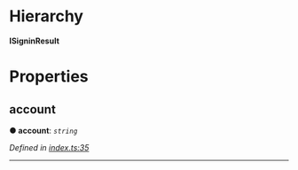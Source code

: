

# Hierarchy

**ISigninResult**

# Properties

<a id="account"></a>

##  account

**● account**: *`string`*

*Defined in [index.ts:35](https://github.com/EOSDAQ/keycatjs/blob/2754518/src/index.ts#L35)*

___

